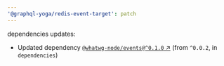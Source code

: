 ```yaml
---
'@graphql-yoga/redis-event-target': patch
---
```

dependencies updates:
  - Updated dependency [`@whatwg-node/events@^0.1.0` ↗︎](https://www.npmjs.com/package/@whatwg-node/events/v/0.1.0) (from `^0.0.2`, in `dependencies`)
